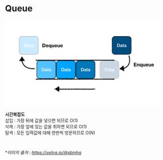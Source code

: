 # Queue
![img_1.png](img_1.png)

**시간복잡도**  
삽입 : 가장 뒤에 값을 넣으면 되므로 O(1)  
삭제 : 가장 앞에 있는 값을 취하면 되므로 O(1)  
탐색 : 모든 입력값에 대해 한번씩 방문하므로 O(N)  




<br>

**이미지 출처 : https://velog.io/@sbinha*  